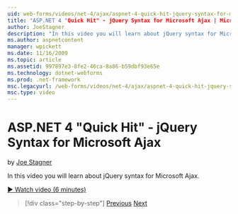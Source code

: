 ```yaml
---
uid: web-forms/videos/net-4/ajax/aspnet-4-quick-hit-jquery-syntax-for-microsoft-ajax
title: "ASP.NET 4 "Quick Hit" - jQuery Syntax for Microsoft Ajax | Microsoft Docs"
author: JoeStagner
description: "In this video you will learn about jQuery syntax for Microsoft Ajax."
ms.author: aspnetcontent
manager: wpickett
ms.date: 11/16/2009
ms.topic: article
ms.assetid: 997897e3-8fe2-46ca-8a86-b59dbf93e65e
ms.technology: dotnet-webforms
ms.prod: .net-framework
msc.legacyurl: /web-forms/videos/net-4/ajax/aspnet-4-quick-hit-jquery-syntax-for-microsoft-ajax
msc.type: video
---
```

ASP.NET 4 "Quick Hit" - jQuery Syntax for Microsoft Ajax
====================
by [Joe Stagner](https://github.com/JoeStagner)

In this video you will learn about jQuery syntax for Microsoft Ajax. 

[&#9654; Watch video (6 minutes)](https://channel9.msdn.com/Blogs/ASP-NET-Site-Videos/aspnet-4-quick-hit-jquery-syntax-for-microsoft-ajax)

>[!div class="step-by-step"]
[Previous](aspnet-4-quick-hit-the-scriptloader.md)
[Next](aspnet-4-quick-hit-ajax-data-templates.md)
